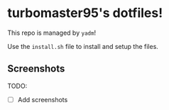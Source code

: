 # turbomaster95's dotfiles!

This repo is managed by <code>yadm</code>!

Use the <code>install.sh</code> file to install and setup the files.



## Screenshots

TODO:
- [ ] Add screenshots
